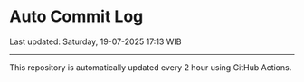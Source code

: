 # Auto Commit Log

Last updated: Saturday, 19-07-2025 17:13 WIB

---

This repository is automatically updated every 2 hour using GitHub Actions.

